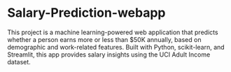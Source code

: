 # Salary-Prediction-webapp
This project is a machine learning-powered web application that predicts whether a person earns more or less than $50K annually, based on demographic and work-related features. Built with Python, scikit-learn, and Streamlit, this app provides salary insights using the UCI Adult Income dataset.
